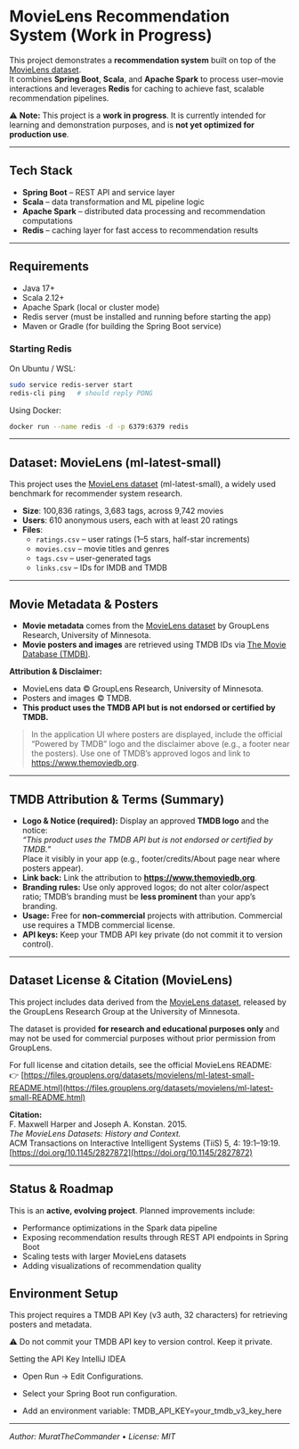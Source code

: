 # MovieLens Recommendation System (Work in Progress)

This project demonstrates a **recommendation system** built on top of the [MovieLens dataset](https://grouplens.org/datasets/movielens/).  
It combines **Spring Boot**, **Scala**, and **Apache Spark** to process user–movie interactions and leverages **Redis** for caching to achieve fast, scalable recommendation pipelines.

⚠️ **Note:** This project is a **work in progress**. It is currently intended for learning and demonstration purposes, and is **not yet optimized for production use**.

---

## Tech Stack

- **Spring Boot** – REST API and service layer  
- **Scala** – data transformation and ML pipeline logic  
- **Apache Spark** – distributed data processing and recommendation computations  
- **Redis** – caching layer for fast access to recommendation results  

---

## Requirements

- Java 17+  
- Scala 2.12+  
- Apache Spark (local or cluster mode)  
- Redis server (must be installed and running before starting the app)  
- Maven or Gradle (for building the Spring Boot service)

### Starting Redis
On Ubuntu / WSL:
```bash
sudo service redis-server start
redis-cli ping   # should reply PONG
```

Using Docker:
```bash
docker run --name redis -d -p 6379:6379 redis
```

---

## Dataset: MovieLens (ml-latest-small)

This project uses the [MovieLens dataset](https://grouplens.org/datasets/movielens/) (ml-latest-small), a widely used benchmark for recommender system research.

- **Size**: 100,836 ratings, 3,683 tags, across 9,742 movies  
- **Users**: 610 anonymous users, each with at least 20 ratings  
- **Files**:
  - `ratings.csv` – user ratings (1–5 stars, half-star increments)  
  - `movies.csv` – movie titles and genres  
  - `tags.csv` – user-generated tags  
  - `links.csv` – IDs for IMDB and TMDB  

---

## Movie Metadata & Posters

- **Movie metadata** comes from the [MovieLens dataset](https://grouplens.org/datasets/movielens/) by GroupLens Research, University of Minnesota.
- **Movie posters and images** are retrieved using TMDB IDs via [The Movie Database (TMDB)](https://www.themoviedb.org/).

**Attribution & Disclaimer:**
- MovieLens data © GroupLens Research, University of Minnesota.  
- Posters and images © TMDB.  
- **This product uses the TMDB API but is not endorsed or certified by TMDB.**

> In the application UI where posters are displayed, include the official “Powered by TMDB” logo and the disclaimer above (e.g., a footer near the posters). Use one of TMDB’s approved logos and link to https://www.themoviedb.org.

---

## TMDB Attribution & Terms (Summary)

- **Logo & Notice (required):** Display an approved **TMDB logo** and the notice:  
  _“This product uses the TMDB API but is not endorsed or certified by TMDB.”_  
  Place it visibly in your app (e.g., footer/credits/About page near where posters appear).  
- **Link back:** Link the attribution to **https://www.themoviedb.org**.  
- **Branding rules:** Use only approved logos; do not alter color/aspect ratio; TMDB’s branding must be **less prominent** than your app’s branding.  
- **Usage:** Free for **non-commercial** projects with attribution. Commercial use requires a TMDB commercial license.  
- **API keys:** Keep your TMDB API key private (do not commit it to version control).

---

## Dataset License & Citation (MovieLens)

This project includes data derived from the [MovieLens dataset](https://grouplens.org/datasets/movielens/), released by the GroupLens Research Group at the University of Minnesota.  

The dataset is provided **for research and educational purposes only** and may not be used for commercial purposes without prior permission from GroupLens.  

For full license and citation details, see the official MovieLens README:  
👉 [https://files.grouplens.org/datasets/movielens/ml-latest-small-README.html](https://files.grouplens.org/datasets/movielens/ml-latest-small-README.html)

**Citation:**  
F. Maxwell Harper and Joseph A. Konstan. 2015.  
*The MovieLens Datasets: History and Context.*  
ACM Transactions on Interactive Intelligent Systems (TiiS) 5, 4: 19:1–19:19.  
[https://doi.org/10.1145/2827872](https://doi.org/10.1145/2827872)

---

## Status & Roadmap

This is an **active, evolving project**. Planned improvements include:
- Performance optimizations in the Spark data pipeline  
- Exposing recommendation results through REST API endpoints in Spring Boot  
- Scaling tests with larger MovieLens datasets  
- Adding visualizations of recommendation quality  

## Environment Setup

This project requires a TMDB API Key (v3 auth, 32 characters) for retrieving posters and metadata.

⚠️ Do not commit your TMDB API key to version control. Keep it private.

Setting the API Key
IntelliJ IDEA

- Open Run → Edit Configurations.

- Select your Spring Boot run configuration.

- Add an environment variable: TMDB_API_KEY=your_tmdb_v3_key_here

---
*Author: MuratTheCommander* • *License: MIT*
